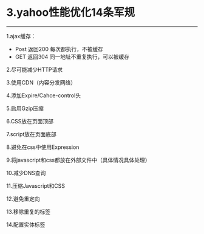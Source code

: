# 3.yahoo性能优化14条军规

---

1.ajax缓存：

* Post 返回200 每次都执行，不被缓存
* GET 返回304 同一地址不重复执行，可以被缓存

2.尽可能减少HTTP请求

3.使用CDN（内容分发网络）

4.添加Expire/Cahce-control头

5.启用Gzip压缩

6.CSS放在页面顶部

7.script放在页面底部

8.避免在css中使用Expression

9.将javascript和css都放在外部文件中（具体情况具体处理）

10.减少DNS查询

11.压缩Javascript和CSS

12.避免重定向

13.移除重复的标签

14.配置实体标签

